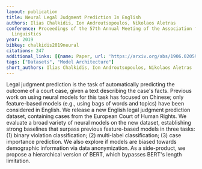 ```yaml
---
layout: publication
title: Neural Legal Judgment Prediction In English
authors: Ilias Chalkidis, Ion Androutsopoulos, Nikolaos Aletras
conference: Proceedings of the 57th Annual Meeting of the Association for Computational
  Linguistics
year: 2019
bibkey: chalkidis2019neural
citations: 247
additional_links: [{name: Paper, url: 'https://arxiv.org/abs/1906.02059'}]
tags: ["Datasets", "Model Architecture"]
short_authors: Ilias Chalkidis, Ion Androutsopoulos, Nikolaos Aletras
---
```

Legal judgment prediction is the task of automatically predicting the outcome
of a court case, given a text describing the case's facts. Previous work on
using neural models for this task has focused on Chinese; only feature-based
models (e.g., using bags of words and topics) have been considered in English.
We release a new English legal judgment prediction dataset, containing cases
from the European Court of Human Rights. We evaluate a broad variety of neural
models on the new dataset, establishing strong baselines that surpass previous
feature-based models in three tasks: (1) binary violation classification; (2)
multi-label classification; (3) case importance prediction. We also explore if
models are biased towards demographic information via data anonymization. As a
side-product, we propose a hierarchical version of BERT, which bypasses BERT's
length limitation.